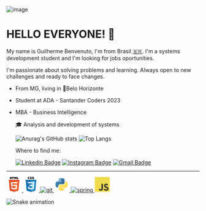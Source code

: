 ![image](https://user-images.githubusercontent.com/57806160/125257231-96264780-e2d3-11eb-9b20-2b98a77213d0.png)
# HELLO EVERYONE! 👋

My name is Guilherme Benvenuto, I'm from Brasil <a href='https://emojitool.com/pt/flag-for-brazil'>🇧🇷</a>. I'm a systems development student and I'm looking for jobs oportunities.

I'm passionate about solving problems and learning. Always open to new challenges and ready to face changes.

- From MG, living in 📌Belo Horizonte
- Student at ADA - Santander Coders 2023
- MBA - Business Intelligence

  🎓 Analysis and development of systems
  
  ![Anurag's GitHub stats](https://github-readme-stats.vercel.app/api?username=guilbd&show_icons=true&theme=jolly) ![Top Langs](https://github-readme-stats.vercel.app/api/top-langs/?username=guilbd&layout=compact&theme=jolly)
  
  Where to find me:
  
  [![Linkedin Badge](https://img.shields.io/badge/-Guilherme%20Benvenuto-6633cc?style=flat-square&logo=Linkedin&logoColor=white&link=https://www.linkedin.com/in/guilherme-benvenuto-65967436/)](https://www.linkedin.com/in/guilherme-benvenuto-65967436/) 
  [![Instagram Badge](https://img.shields.io/badge/-Guilherme%20Benvenuto-6633cc?style=flat-square&logo=Instagram&logoColor=white&linkhttps://www.instagram.com/guilherme.benvenuto/)](https://www.instagram.com/guilherme.benvenuto/)
  [![Gmail Badge](https://img.shields.io/badge/-guilbd@hotmail.com-6633cc?style=flat-square&logo=Gmail&logoColor=white&link=mailto:guilbd@hotmail.com)](mailto:guilbd@hotmail.com)
  
 <hr>
  
  <div style="display: inline_block">


<a href="https://www.w3.org/html/" target="_blank"> <img src="https://raw.githubusercontent.com/devicons/devicon/master/icons/html5/html5-original-wordmark.svg" alt="html5" width="40" height="40"/> </a> 
<a href="https://www.w3schools.com/css/" target="_blank"> <img src="https://raw.githubusercontent.com/devicons/devicon/master/icons/css3/css3-original-wordmark.svg" alt="css3" width="40" height="40"/> </a>
<a href="https://git-scm.com/" target="_blank"> <img src="https://www.vectorlogo.zone/logos/git-scm/git-scm-icon.svg" alt="git" width="40" height="40"/> </a>
<a href="https://www.python.org" target="_blank"> <img src="https://raw.githubusercontent.com/devicons/devicon/master/icons/python/python-original.svg" alt="python" width="40" height="40"/> </a> <a href="https://spring.io/" target="_blank"> <img src="https://www.vectorlogo.zone/logos/springio/springio-icon.svg" alt="spring" width="40" height="40"/> </a>
<a href="https://developer.mozilla.org/en-US/docs/Web/JavaScript" rel="nofollow"> <img src="https://raw.githubusercontent.com/devicons/devicon/master/icons/javascript/javascript-original.svg" alt="javascript" width="40" height="40" style="max-width:100%;"></a>

</div>
  
  ![Snake animation](https://github.com/codethi/codethi/blob/output/github-contribution-grid-snake.svg)
